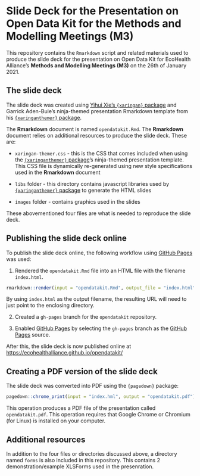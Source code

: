 
<!-- README.md is generated from README.Rmd. Please edit that file -->

# Slide Deck for the Presentation on Open Data Kit for the Methods and Modelling Meetings (M3)

<!-- badges: start -->

<!-- badges: end -->

This repository contains the `Rmarkdown` script and related materials
used to produce the slide deck for the presentation on Open Data Kit for
EcoHealth Alliance’s **Methods and Modelling Meetings (M3)** on the 26th
of January 2021.

## The slide deck

The slide deck was created using [Yihui Xie’s `{xaringan}`
package](https://github.com/yihui/xaringan) and Garrick Aden-Buie’s
ninja-themed presentation Rmarkdown template from his
[`{xaringanthemer}`
package](https://github.com/gadenbuie/xaringanthemer).

The **Rmarkdown** document is named `opendatakit.Rmd`. The **Rmarkdown**
document relies on additional resources to produce the slide deck. These
are:

  - `xaringan-themer.css` - this is the CSS that comes included when
    using the [`{xaringanthemer}`
    package](https://github.com/gadenbuie/xaringanthemer)’s ninja-themed
    presentation template. This CSS file is dynamically re-generated
    using new style specifications used in the **Rmarkdown** document

  - `libs` folder - this directory contains javascript libraries used by
    [`{xaringanthemer}`
    package](https://github.com/gadenbuie/xaringanthemer) to generate
    the HTML slides

  - `images` folder - contains graphics used in the slides

These abovementioned four files are what is needed to reproduce the
slide deck.

## Publishing the slide deck online

To publish the slide deck online, the following workflow using [GitHub
Pages](https://pages.github.com) was used:

1.  Rendered the `opendatakit.Rmd` file into an HTML file with the
    filename `index.html`.

<!-- end list -->

``` r
rmarkdown::render(input = "opendatakit.Rmd", output_file = "index.html")
```

By using `index.html` as the output filename, the resulting URL will
need to just point to the enclosing directory.

2.  Created a `gh-pages` branch for the `opendatakit` repository.

3.  Enabled [GitHub Pages](https://pages.github.com) by selecting the
    `gh-pages` branch as the [GitHub Pages](https://pages.github.com)
    source.

After this, the slide deck is now published online at
<https://ecohealthalliance.github.io/opendatakit/>

## Creating a PDF version of the slide deck

The slide deck was converted into PDF using the `{pagedown}` package:

``` r
pagedown::chrome_print(input = "index.hml", output = "opendatakit.pdf")
```

This operation produces a PDF file of the presentation called
`opendatakit.pdf`. This operation requires that Google Chrome or
Chromium (for Linux) is installed on your computer.

## Additional resources

In addition to the four files or directories discussed above, a
directory named `forms` is also included in this repository. This
contains 2 demonstration/example XLSForms used in the presenration.
